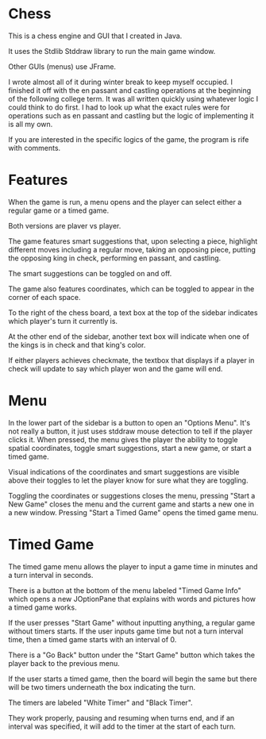 Chess
=======


This is a chess engine and GUI that I created in Java. 


It uses the Stdlib Stddraw library to run the main game window.

Other GUIs (menus) use JFrame.

I wrote almost all of it during winter break to keep myself occupied. I finished it off with the en passant and castling operations at 
the beginning of the following college term. It was all written quickly using whatever logic I could think to do first. I had to look up what the exact rules
were for operations such as en passant and castling but the logic of implementing it is all my own.

If you are interested in the specific logics of the game, the program is rife with comments.

Features
=======
When the game is run, a menu opens and the player can select either a regular game or a timed game.

Both versions are plaver vs player.  

The game features smart suggestions that, upon selecting a piece, highlight different moves including
a regular move, taking an opposing piece, putting the opposing king in check, performing en passant, and castling.

The smart suggestions can be toggled on and off.

The game also features coordinates, which can be toggled to appear in the corner of each space. 

To the right of the chess board, a text box at the top of the sidebar indicates which player's turn it currently is.

At the other end of the sidebar, another text box will indicate when one of the kings is in check and that king's color.

If either players achieves checkmate, the textbox that displays if a player in check will update to say which player won and the game will end.

Menu
=======
In the lower part of the sidebar is a button to open an "Options Menu". It's not really a button, it just uses stddraw mouse
detection to tell if the player clicks it. When pressed, the menu gives the player the ability to toggle spatial coordinates, 
toggle smart suggestions, start a new game, or start a timed game. 

Visual indications of the coordinates and smart suggestions are visible above their toggles to let the player know for sure
what they are toggling.

Toggling the coordinates or suggestions closes the menu, pressing "Start a New Game" closes the menu and the current game and 
starts a new one in a new window. Pressing "Start a Timed Game" opens the timed game menu.


Timed Game
=======
The timed game menu allows the player to input a game time in minutes and a turn interval in seconds. 

There is a button at the bottom of the menu labeled "Timed Game Info" which opens a new JOptionPane 
that explains with words and pictures how a timed game works. 

If the user presses "Start Game" without inputting anything, a regular game without timers starts. If the user inputs game time
but not a turn interval time, then a timed game starts with an interval of 0.

There is a "Go Back" button under the "Start Game" button which takes the player back to the previous menu. 

If the user starts a timed game, then the board will begin the same but there will be two timers underneath the box indicating the turn.

The timers are labeled "White Timer" and "Black Timer". 

They work properly, pausing and resuming when turns end, and if an interval was specified, it will add to the timer at the start of each turn.

